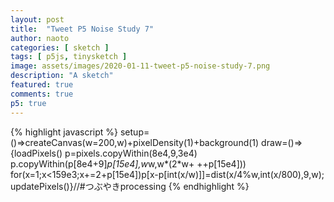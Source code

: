 ```yaml
---
layout: post
title:  "Tweet P5 Noise Study 7"
author: naoto
categories: [ sketch ]
tags: [ p5js, tinysketch ]
image: assets/images/2020-01-11-tweet-p5-noise-study-7.png
description: "A sketch"
featured: true
comments: true
p5: true
---
```


<div id = "p5sketch">
  <!-- p5 instance will be created here -->
</div>

{% highlight javascript %}
setup=()=>createCanvas(w=200,w)+pixelDensity(1)+background(1)
draw=()=>{loadPixels()
p=pixels.copyWithin(8e4,9,3e4)
p.copyWithin(p[8e4+9]*p[15e4],w*w,w*(2*w+ ++p[15e4]))
for(x=1;x<159e3;x+=2+p[15e4])p[x-p[int(x/w)]]=dist(x/4%w,int(x/800),9,w);
updatePixels()}//#つぶやきprocessing
{% endhighlight %}

<script>
setup=()=>createCanvas(w=200,w).parent("p5sketch")+pixelDensity(1)+background(1)
draw=()=>{loadPixels()
p=pixels.copyWithin(8e4,9,3e4)
p.copyWithin(p[8e4+9]*p[15e4],w*w,w*(2*w+ ++p[15e4]))
for(x=1;x<159e3;x+=2+p[15e4])p[x-p[int(x/w)]]=dist(x/4%w,int(x/800),9,w);
updatePixels()}//#つぶやきprocessing
</script>